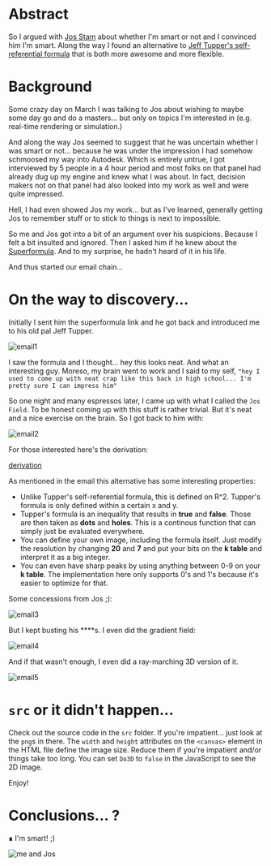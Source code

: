 # Abstract
So I argued with [Jos Stam](https://en.wikipedia.org/wiki/Jos_Stam) about whether I'm smart or not and I convinced him I'm smart.
Along the way I found an alternative to [Jeff Tupper's self-referential formula](https://en.wikipedia.org/wiki/Tupper%27s_self-referential_formula) that is both more awesome and more flexible.

# Background
Some crazy day on March I was talking to Jos about wishing to maybe some day go and do a masters... but only on topics I'm interested in (e.g. real-time rendering or simulation.)

And along the way Jos seemed to suggest that he was uncertain whether I was smart or not... because he was under the impression I had somehow schmoosed my way into Autodesk. Which is entirely untrue, I got interviewed by 5 people in a 4 hour period and most folks on that panel had already dug up my engine and knew what I was about. In fact, decision makers not on that panel had also looked into my work as well and were quite impressed.

Hell, I had even showed Jos my work... but as I've learned, generally getting Jos to remember stuff or to stick to things is next to impossible.

So me and Jos got into a bit of an argument over his suspicions. Because I felt a bit insulted and ignored. Then I asked him if he knew about the [Superformula](https://en.wikipedia.org/wiki/Superformula). And to my surprise, he hadn't heard of it in his life.

And thus started our email chain...

# On the way to discovery...

Initially I sent him the superformula link and he got back and introduced me to his old pal Jeff Tupper.

![email1](https://raw.githubusercontent.com/toomuchvoltage/josfield/master/img/jos1.png)

I saw the formula and I thought... hey this looks neat. And what an interesting guy. Moreso, my brain went to work and I said to my self, `"hey I used to come up with neat crap like this back in high school... I'm pretty sure I can impress him"`

So one night and many espressos later, I came up with what I called the `Jos Field`. To be honest coming up with this stuff is rather trivial. But it's neat and a nice exercise on the brain. So I got back to him with:

![email2](https://raw.githubusercontent.com/toomuchvoltage/josfield/master/img/jos2.png)

For those interested here's the derivation:

[derivation](https://github.com/toomuchvoltage/josfield/raw/master/pdf/josfield_derivation.pdf)

As mentioned in the email this alternative has some interesting properties:

* Unlike Tupper's self-referential formula, this is defined on R^2. Tupper's formula is only defined within a certain x and y.
* Tupper's formula is an inequality that results in **true** and **false**. Those are then taken as **dots** and **holes**. This is a continous function that can simply just be evaluated everywhere.
* You can define your own image, including the formula itself. Just modify the resolution by changing **20** and **7** and put your bits on the **k table** and interpret it as a big integer.
* You can even have sharp peaks by using anything between 0-9 on your **k table**. The implementation here only supports 0's and 1's because it's easier to optimize for that.

Some concessions from Jos ;):

![email3](https://raw.githubusercontent.com/toomuchvoltage/josfield/master/img/jos3.png)

But I kept busting his ****s. I even did the gradient field:

![email4](https://raw.githubusercontent.com/toomuchvoltage/josfield/master/img/jos4.png)

And if that wasn't enough, I even did a ray-marching 3D version of it.

![email5](https://raw.githubusercontent.com/toomuchvoltage/josfield/master/img/jos5.png)

# `src` or it didn't happen...

Check out the source code in the `src` folder. If you're impatient... just look at the `png`s in there.
The `width` and `height` attributes on the `<canvas>` element in the HTML file define the image size. Reduce them if you're impatient and/or things take too long. You can set `Do3D` to `false` in the JavaScript to see the 2D image.

Enjoy!

# Conclusions... ?

∎ I'm smart! ;)

![me and Jos](https://raw.githubusercontent.com/toomuchvoltage/josfield/master/img/IMG_0197.jpg)